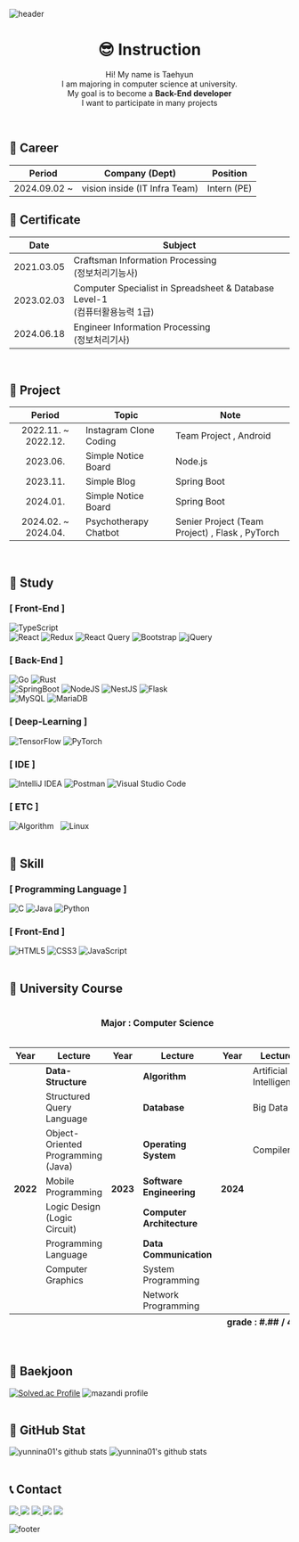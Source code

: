 ![header](https://capsule-render.vercel.app/api?type=waving&color=timeAuto&height=230&section=header&text=Taehyun's%20GitHub&fontSize=50&fontAlignY=35&desc=Aiming%20for%20developer!&descSize=20&descAlign=58&descAlignY=50)

<div align=center>

# 😎 Instruction
Hi! My name is Taehyun <br>
I am majoring in computer science at university. <br>
My goal is to become a **Back-End developer** <br>
I want to participate in many projects
</div>
<br>

## 📌 Career
| Period | Company (Dept) | Position |
| :----: | ------- | -------- |
| 2024.09.02 ~ | vision inside (IT Infra Team) | Intern (PE) |

## 📌 Certificate
| Date | Subject |
| :---: | --- |
| 2021.03.05 | Craftsman Information Processing<br>(정보처리기능사) |
| 2023.02.03 | Computer Specialist in Spreadsheet & Database Level-1<br>(컴퓨터활용능력 1급) |
| 2024.06.18 | Engineer Information Processing<br>(정보처리기사) |
<br>

## 📌 Project
| Period | Topic | Note |
| :---: | --- | --- |
| 2022.11. ~ 2022.12. | Instagram Clone Coding | Team Project , Android |
| 2023.06. | Simple Notice Board | Node.js |
| 2023.11. | Simple Blog | Spring Boot |
| 2024.01. | Simple Notice Board | Spring Boot |
| 2024.02. ~ 2024.04. | Psychotherapy Chatbot | Senier Project (Team Project) , Flask , PyTorch |
<br>

## 📌 Study
### [ Front-End ]
![TypeScript](https://img.shields.io/badge/TypeScript-%23007ACC.svg?style=flat&logo=typescript&logoColor=white)
<br>
![React](https://img.shields.io/badge/React-%2320232a.svg?style=flat&logo=react&logoColor=%2361DAFB)</a>
![Redux](https://img.shields.io/badge/Redux-%23593d88.svg?style=fllat&logo=redux&logoColor=white)
![React Query](https://img.shields.io/badge/-React%20Query-FF4154?style=flat&logo=react%20query&logoColor=white)
![Bootstrap](https://img.shields.io/badge/Bootstrap-%238511FA.svg?style=flat&logo=bootstrap&logoColor=white)
![jQuery](https://img.shields.io/badge/jQuery-%230769AD.svg?style=flat&logo=jquery&logoColor=white)

### [ Back-End ]
![Go](https://img.shields.io/badge/Go-%2300ADD8.svg?style=flat&logo=go&logoColor=white)</a>
![Rust](https://img.shields.io/badge/Rust-%23000000.svg?style=flat&logo=rust&logoColor=white)
<br>
![SpringBoot](https://img.shields.io/badge/Spring_Boot-F2F4F9?style=flat&logo=spring-boot)</a>
![NodeJS](https://img.shields.io/badge/Node.js-6DA55F?style=flat&logo=node.js&logoColor=white)
![NestJS](https://img.shields.io/badge/NestJS-%23E0234E.svg?style=flat&logo=nestjs&logoColor=white)
![Flask](https://img.shields.io/badge/Flask-%23000.svg?style=flat&logo=flask&logoColor=white)
<br>
![MySQL](https://img.shields.io/badge/MySQL-005C84?style=flat&logo=mysql&logoColor=white)</a>
![MariaDB](https://img.shields.io/badge/MariaDB-003545?style=flat&logo=mariadb&logoColor=white)

### [ Deep-Learning ]
![TensorFlow](https://img.shields.io/badge/TensorFlow-%23FF6F00.svg?style=flat&logo=TensorFlow&logoColor=white)</a>
![PyTorch](https://img.shields.io/badge/PyTorch-%23EE4C2C.svg?style=flat&logo=PyTorch&logoColor=white)

### [ IDE ]
![IntelliJ IDEA](https://img.shields.io/badge/IntelliJ%20IDEA-000000?style=flat&logo=Intellij%20IDEA&logoColor=white)</a>
![Postman](https://img.shields.io/badge/Postman-FF6C37?style=flat&logo=Postman&logoColor=white)
![Visual Studio Code](https://img.shields.io/badge/Visual%20Studio%20Code-007ACC?&style=flat&logo=Visual%20Studio%20Code&logoColor=white)

### [ ETC ]
![Algorithm](https://img.shields.io/badge/Algorithm-00BCB4?style=flat&logo=The%20Algorithms&logoColor=black)&nbsp;&nbsp;
![Linux](https://img.shields.io/badge/Linux-FCC624?style=flat&logo=linux&logoColor=black)
<br><br>

## 📌 Skill
### [ Programming Language ]
![C](https://img.shields.io/badge/C-%2300599C.svg?style=flat&logo=c&logoColor=white)</a>
![Java](https://img.shields.io/badge/Java-%23ED8B00.svg?style=flat&logo=openjdk&logoColor=white)
![Python](https://img.shields.io/badge/Python-3670A0?style=flat&logo=python&logoColor=ffdd54)

### [ Front-End ]
![HTML5](https://img.shields.io/badge/HTML5-E34F26?style=flat&logo=html5&logoColor=white)</a>
![CSS3](https://img.shields.io/badge/CSS3-%231572B6.svg?style=flat&logo=css3&logoColor=white)
![JavaScript](https://img.shields.io/badge/JavaScript-F7DF1E.svg?&style=flat&logo=JavaScript&logoColor=black)
<br><br>

## 📌 University Course
<table>
  <caption><h4>Major : Computer Science</h4></caption>
  <thead>
    <tr>
      <th>Year</th>
      <th>Lecture</th>
      <th>Year</th>
      <th>Lecture</th>
      <th>Year</th>
      <th>Lecture</th>
    </tr>
  </thead>
  <tfoot>
    <th colspan="6" align="right">grade : #.## / 4.5</th>
  </tfoot>
  <tbody>
    <tr>
      <th rowspan="8">2022</th>
      <td><b>Data-Structure</b></td>
      <th rowspan="8">2023</th>
      <td><b>Algorithm</b></td>
      <th rowspan="8"> 2024</th>
      <td>Artificial Intelligence</td>
    </tr>
    <tr>
      <td>Structured Query Language</td>
      <td><b>Database</b></td>
      <td>Big Data</td>
    </tr>
    <tr>
      <td>Object-Oriented Programming (Java)</td>
      <td><b>Operating System</b></td>
      <td>Compiler</td>
    </tr>
    <tr>
      <td>Mobile Programming</td>
      <td><b>Software Engineering</b></td>
      <td></td>
    </tr>
    <tr>
      <td>Logic Design (Logic Circuit)</td>
      <td><b>Computer Architecture</b></td>
      <td></td>
    </tr>
    <tr>
      <td>Programming Language</td>
      <td><b>Data Communication</b></td>
      <td></td>
    </tr>
    <tr>
      <td>Computer Graphics</td>
      <td>System Programming</td>
      <td></td>
    </tr>
    <tr>
      <td></td>
      <td>Network Programming</td>
      <td></td>
    </tr>
  </tbody>
</table>
<br>

## 📌 Baekjoon
[![Solved.ac Profile](http://mazassumnida.wtf/api/v2/generate_badge?boj=yunnina01)](https://solved.ac/yunnina01/)
![mazandi profile](http://mazandi.herokuapp.com/api?handle=yunnina01&theme=cold)
<br><br>

## 📌 GitHub Stat
![yunnina01's github stats](https://github-readme-stats.vercel.app/api?username=yunnina01&show_icons=true&theme=swift)
![yunnina01's github stats](https://github-readme-stats.vercel.app/api/top-langs/?username=yunnina01&layout=compact&theme=swift&langs_count=10&card_width=320)
<br><br>

## 📞 Contact
<div align=left>
  <a href="https://github.com/yunnina01/yunnina01/issues" target="_blank">
    <img src="https://img.shields.io/badge/GitHub-100000?style=flat&logo=github&logoColor=white"/>
  </a>
  <img src="https://img.shields.io/badge/Gmail-D14836?style=flat&logo=gmail&logoColor=white"/>
  <a href="mailto:yunnina01@naver.com" target="_blank">
    <img src="https://img.shields.io/badge/NAVER-03C75A?style=flat&logo=NAVER&logoColor=FFFFFF"/>
  </a>
  <img src="https://img.shields.io/badge/KakaoTalk-ffcd00.svg?style=flat&logo=kakaotalk&logoColor=000000"/>
  <img src="https://img.shields.io/badge/Discord-%235865F2.svg?style=flat&logo=discord&logoColor=white"/>
</div>

![footer](https://capsule-render.vercel.app/api?type=waving&color=timeAuto&height=150&section=footer)
